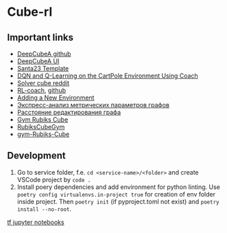# Cube-rl

## Important links

- [DeepCubeA github](https://github.com/forestagostinelli/DeepCubeA)
- [DeepCubeA UI](https://deepcube.igb.uci.edu/)
- [Santa23 Template](https://www.kaggle.com/code/alexandervc/santa23-template)
- [DQN and Q-Learning on the CartPole Environment Using Coach](https://rl-book.com/learn/drl/cartpole_coach/)
- [Solver cube reddit](https://www.reddit.com/r/Damnthatsinteresting/comments/yzq15g/now_the_legendary_rubiks_cube_is_easy_to/)
- [RL-coach](https://intellabs.github.io/coach/index.html), [github](https://github.com/IntelLabs/coach)
- [Adding a New Environment](https://intellabs.github.io/coach/contributing/add_env.html)
- [Экспресс-анализ метрических параметров графов](https://habr.com/ru/articles/534182/)
- [Расстояние редактирования графа](https://ru.wikipedia.org/wiki/%D0%A0%D0%B0%D1%81%D1%81%D1%82%D0%BE%D1%8F%D0%BD%D0%B8%D0%B5_%D1%80%D0%B5%D0%B4%D0%B0%D0%BA%D1%82%D0%B8%D1%80%D0%BE%D0%B2%D0%B0%D0%BD%D0%B8%D1%8F_%D0%B3%D1%80%D0%B0%D1%84%D0%B0)
- [Gym Rubiks Cube](https://github.com/mgroling/GymRubiksCube)
- [RubiksCubeGym](https://github.com/DoubleGremlin181/RubiksCubeGym/)
- [gym-Rubiks-Cube](https://github.com/RobinChiu/gym-Rubiks-Cube)

## Development

1. Go to service folder, f.e. `cd <service-name>/<folder>` and create VSCode project by `code .`
2. Install poery dependencies and add environment for python linting. Use `poetry config virtualenvs.in-project true` for creation of env folder inside project. Then `poetry init` (if pyproject.toml not exist) and `poetry install --no-root`.

[tf jupyter notebooks](http://localhost:18888/)
